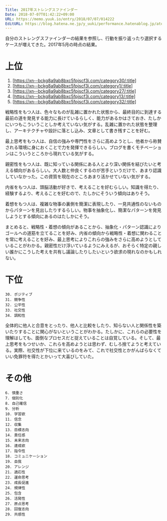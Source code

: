 ```yaml
---
Title: 2017年ストレングスファインダー
Date: 2018-07-07T01:42:22+09:00
URL: https://memo.yuuk.io/entry/2018/07/07/014222
EditURL: https://blog.hatena.ne.jp/y_uuki/performance.hatenablog.jp/atom/entry/10257846132598758804
---
```


自分のストレングスファインダーの結果を参照し、行動を振り返ったり選択するケースが増えてきた。2017年5月の時点の結果。

# 上位

1. [https://xn--bckg8a9ab8bxc5fpjscf3i.com/category30/:title]
2. [https://xn--bckg8a9ab8bxc5fpjscf3i.com/category1/:title]
3. [https://xn--bckg8a9ab8bxc5fpjscf3i.com/category27/:title]
4. [https://xn--bckg8a9ab8bxc5fpjscf3i.com/category13/:title]
5. [https://xn--bckg8a9ab8bxc5fpjscf3i.com/category32/:title]

戦略性をもつ人は、色々なものが乱雑に置かれた状態から、最終目的に到達する最前の道を発見する能力に長けているらしく、能力があるかはさておき、たしかにいつもこういうことしか考えていない気がする。乱雑に置かれた状態を整理し、アーキテクチャや設計に落とし込み、文章として書き残すことを好む。

最上思考をもつ人は、自信の強みや専門性をさらに高めようとし、他者から称賛される環境に身におくことで力を発揮できるらしい。ブログを書くモチベーションはこういうところから現れている気がする。

親密性をもつ人は、既に知っている関係にある人とより深い関係を結びたいと考える傾向があるらしい。大人数と仲良くするのが苦手というだけで、あまり認識していなかった。この資質を現在のところあまり活かせていない気がする。

内省をもつ人は、頭脳活動が好きで、考えることを好むらしい。知識を得たり、経験するより、考えることを好むので、たしかにそういう傾向はありそう。

着想をもつ人は、複雑な物事の裏側を簡潔に表現したり、一見共通性のないものからパターンを見出したりするらしい。物事を抽象化し、簡潔なパターンを発見しようとする傾向にあるのはたしかにそう。

まとめると、戦略性・着想の傾向があることから、抽象化・パターン認識によりゴールへの道筋を立てることを好み、内省の傾向から戦略性・着想に関わることを常に考えることを好み、最上思考によりこれらの強みをさらに高めようとしていることがわかる。親密性だけ浮いているようにみえるが、おそらく特定の親しい誰かにこうした考えを共有し議論したりしたいという欲求の現れなのかもしれない。

# 下位

```
30. ポジティブ
31. 競争性
32. 公平性
33. 社交性
34. 調和性
```

全体的に他人と合意をとったり、他人と比較をしたり、知らない人と関係性を築いたりすることに関心がないということがわかる。たしかに、これらの必要性を理解はしても、面倒なプロセスだと捉えていることは自覚している。そして、最上思考をもつせいか、これらを高めようとは思わず、むしろ捨てようと考えている。実際、社交性が下位に来ているのをみて、これで社交性とかがんばらなくていい免罪符を得たとかいって大喜びしていた。

# その他

```
6. 慎重さ
7. 個別化
8. 自己確信
9. 分析
10. 学習欲
11. 信念
12. 収集
13. 目標志向
14. 責任感
15. 未来志向
16. 達成欲
17. 指令性
18. コミュニケーション
19. 自我
20. アレンジ
21. 適応性
22. 運命思考
23. 成長促進
24. 規律性
25. 包含
26. 活発性
27. 原点思考
28. 回復志向
29. 共感性
```
